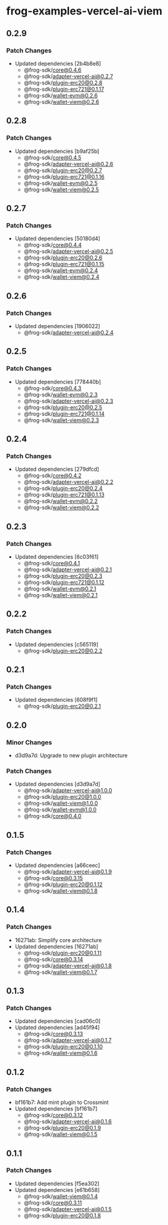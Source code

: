 # frog-examples-vercel-ai-viem

## 0.2.9

### Patch Changes

- Updated dependencies [2b4b8e8]
  - @frog-sdk/core@0.4.6
  - @frog-sdk/adapter-vercel-ai@0.2.7
  - @frog-sdk/plugin-erc20@0.2.8
  - @frog-sdk/plugin-erc721@0.1.17
  - @frog-sdk/wallet-evm@0.2.6
  - @frog-sdk/wallet-viem@0.2.6

## 0.2.8

### Patch Changes

- Updated dependencies [b9af25b]
  - @frog-sdk/core@0.4.5
  - @frog-sdk/adapter-vercel-ai@0.2.6
  - @frog-sdk/plugin-erc20@0.2.7
  - @frog-sdk/plugin-erc721@0.1.16
  - @frog-sdk/wallet-evm@0.2.5
  - @frog-sdk/wallet-viem@0.2.5

## 0.2.7

### Patch Changes

- Updated dependencies [50180d4]
  - @frog-sdk/core@0.4.4
  - @frog-sdk/adapter-vercel-ai@0.2.5
  - @frog-sdk/plugin-erc20@0.2.6
  - @frog-sdk/plugin-erc721@0.1.15
  - @frog-sdk/wallet-evm@0.2.4
  - @frog-sdk/wallet-viem@0.2.4

## 0.2.6

### Patch Changes

- Updated dependencies [1906022]
  - @frog-sdk/adapter-vercel-ai@0.2.4

## 0.2.5

### Patch Changes

- Updated dependencies [778440b]
  - @frog-sdk/core@0.4.3
  - @frog-sdk/wallet-evm@0.2.3
  - @frog-sdk/adapter-vercel-ai@0.2.3
  - @frog-sdk/plugin-erc20@0.2.5
  - @frog-sdk/plugin-erc721@0.1.14
  - @frog-sdk/wallet-viem@0.2.3

## 0.2.4

### Patch Changes

- Updated dependencies [279dfcd]
  - @frog-sdk/core@0.4.2
  - @frog-sdk/adapter-vercel-ai@0.2.2
  - @frog-sdk/plugin-erc20@0.2.4
  - @frog-sdk/plugin-erc721@0.1.13
  - @frog-sdk/wallet-evm@0.2.2
  - @frog-sdk/wallet-viem@0.2.2

## 0.2.3

### Patch Changes

- Updated dependencies [6c03f61]
  - @frog-sdk/core@0.4.1
  - @frog-sdk/adapter-vercel-ai@0.2.1
  - @frog-sdk/plugin-erc20@0.2.3
  - @frog-sdk/plugin-erc721@0.1.12
  - @frog-sdk/wallet-evm@0.2.1
  - @frog-sdk/wallet-viem@0.2.1

## 0.2.2

### Patch Changes

- Updated dependencies [c565119]
  - @frog-sdk/plugin-erc20@0.2.2

## 0.2.1

### Patch Changes

- Updated dependencies [608f9f1]
  - @frog-sdk/plugin-erc20@0.2.1

## 0.2.0

### Minor Changes

- d3d9a7d: Upgrade to new plugin architecture

### Patch Changes

- Updated dependencies [d3d9a7d]
  - @frog-sdk/adapter-vercel-ai@1.0.0
  - @frog-sdk/plugin-erc20@1.0.0
  - @frog-sdk/wallet-viem@1.0.0
  - @frog-sdk/wallet-evm@1.0.0
  - @frog-sdk/core@0.4.0

## 0.1.5

### Patch Changes

- Updated dependencies [a66ceec]
  - @frog-sdk/adapter-vercel-ai@0.1.9
  - @frog-sdk/core@0.3.15
  - @frog-sdk/plugin-erc20@0.1.12
  - @frog-sdk/wallet-viem@0.1.8

## 0.1.4

### Patch Changes

- 16271ab: Simplify core architecture
- Updated dependencies [16271ab]
  - @frog-sdk/plugin-erc20@0.1.11
  - @frog-sdk/core@0.3.14
  - @frog-sdk/adapter-vercel-ai@0.1.8
  - @frog-sdk/wallet-viem@0.1.7

## 0.1.3

### Patch Changes

- Updated dependencies [cad06c0]
- Updated dependencies [ad45f94]
  - @frog-sdk/core@0.3.13
  - @frog-sdk/adapter-vercel-ai@0.1.7
  - @frog-sdk/plugin-erc20@0.1.10
  - @frog-sdk/wallet-viem@0.1.6

## 0.1.2

### Patch Changes

- bf161b7: Add mint plugin to Crossmint
- Updated dependencies [bf161b7]
  - @frog-sdk/core@0.3.12
  - @frog-sdk/adapter-vercel-ai@0.1.6
  - @frog-sdk/plugin-erc20@0.1.9
  - @frog-sdk/wallet-viem@0.1.5

## 0.1.1

### Patch Changes

- Updated dependencies [f5ea302]
- Updated dependencies [e61b658]
  - @frog-sdk/wallet-viem@0.1.4
  - @frog-sdk/core@0.3.11
  - @frog-sdk/adapter-vercel-ai@0.1.5
  - @frog-sdk/plugin-erc20@0.1.8
